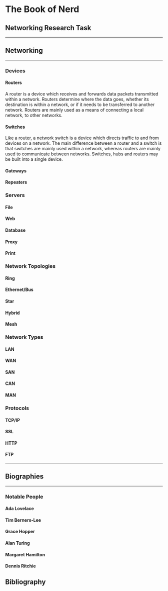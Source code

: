 # **The Book of Nerd**

## **Networking Research Task**

---

## **Networking**

---

### **Devices**

#### **Routers**

A router is a device which receives and forwards data packets transmitted within a network. Routers determine where the data goes, whether its destination is within a network, or if it needs to be transferred to another network. Routers are mainly used as a means of connecting a local network, to other networks.

#### **Switches**

Like a router, a network switch is a device which directs traffic to and from devices on a network. The main difference between a router and a switch is that switches are mainly used within a network, whereas routers are mainly used to communicate between networks. Switches, hubs and routers may be built into a single device.

#### **Gateways**

#### **Repeaters**

### **Servers**

#### **File**

#### **Web**

#### **Database**

#### **Proxy**

#### **Print**

### **Network Topologies**

#### **Ring**

#### **Ethernet/Bus**

#### **Star**

#### **Hybrid**

#### **Mesh**

### **Network Types**

#### **LAN**

#### **WAN**

#### **SAN**

#### **CAN**

#### **MAN**

### **Protocols**

#### **TCP/IP**

#### **SSL**

#### **HTTP**

#### **FTP**

---

## **Biographies**

---

### **Notable People**

#### **Ada Lovelace**

#### **Tim Berners-Lee**

#### **Grace Hopper**

#### **Alan Turing**

#### **Margaret Hamilton**

#### **Dennis Ritchie**

## **Bibliography**

<!-- 
https://www.techopedia.com/definition/2277/router 
https://www.diffen.com/difference/Router_vs_Switch
-->
